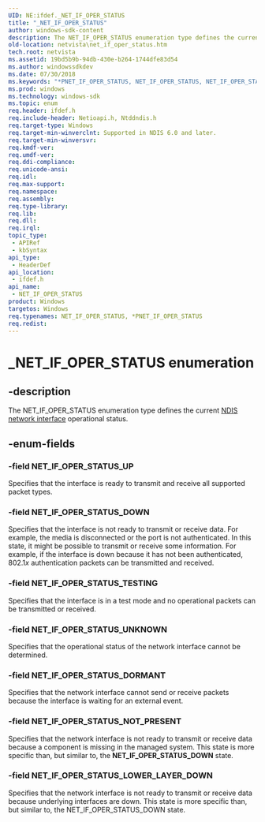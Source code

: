 ```yaml
---
UID: NE:ifdef._NET_IF_OPER_STATUS
title: "_NET_IF_OPER_STATUS"
author: windows-sdk-content
description: The NET_IF_OPER_STATUS enumeration type defines the current NDIS network interface operational status.
old-location: netvista\net_if_oper_status.htm
tech.root: netvista
ms.assetid: 19bd5b9b-94db-430e-b264-1744dfe83d54
ms.author: windowssdkdev
ms.date: 07/30/2018
ms.keywords: "*PNET_IF_OPER_STATUS, NET_IF_OPER_STATUS, NET_IF_OPER_STATUS enumeration [Network Drivers Starting with Windows Vista], NET_IF_OPER_STATUS_DORMANT, NET_IF_OPER_STATUS_DOWN, NET_IF_OPER_STATUS_LOWER_LAYER_DOWN, NET_IF_OPER_STATUS_NOT_PRESENT, NET_IF_OPER_STATUS_TESTING, NET_IF_OPER_STATUS_UNKNOWN, NET_IF_OPER_STATUS_UP, PNET_IF_OPER_STATUS, PNET_IF_OPER_STATUS enumeration pointer [Network Drivers Starting with Windows Vista], _NET_IF_OPER_STATUS, ifdef/NET_IF_OPER_STATUS, ifdef/NET_IF_OPER_STATUS_DORMANT, ifdef/NET_IF_OPER_STATUS_DOWN, ifdef/NET_IF_OPER_STATUS_LOWER_LAYER_DOWN, ifdef/NET_IF_OPER_STATUS_NOT_PRESENT, ifdef/NET_IF_OPER_STATUS_TESTING, ifdef/NET_IF_OPER_STATUS_UNKNOWN, ifdef/NET_IF_OPER_STATUS_UP, ifdef/PNET_IF_OPER_STATUS, net_if_enums_ref_c9b9e5f0-12cc-4499-8d9a-e40b088470b8.xml, netvista.net_if_oper_status"
ms.prod: windows
ms.technology: windows-sdk
ms.topic: enum
req.header: ifdef.h
req.include-header: Netioapi.h, Ntddndis.h
req.target-type: Windows
req.target-min-winverclnt: Supported in NDIS 6.0 and later.
req.target-min-winversvr: 
req.kmdf-ver: 
req.umdf-ver: 
req.ddi-compliance: 
req.unicode-ansi: 
req.idl: 
req.max-support: 
req.namespace: 
req.assembly: 
req.type-library: 
req.lib: 
req.dll: 
req.irql: 
topic_type:
 - APIRef
 - kbSyntax
api_type:
 - HeaderDef
api_location:
 - ifdef.h
api_name:
 - NET_IF_OPER_STATUS
product: Windows
targetos: Windows
req.typenames: NET_IF_OPER_STATUS, *PNET_IF_OPER_STATUS
req.redist: 
---
```


# _NET_IF_OPER_STATUS enumeration


## -description


The NET_IF_OPER_STATUS enumeration type defines the current 
  <a href="https://msdn.microsoft.com/library/Ff566527(v=VS.85).aspx">NDIS network interface</a> operational
  status.


## -enum-fields




### -field NET_IF_OPER_STATUS_UP

Specifies that the interface is ready to transmit and receive all supported packet types.


### -field NET_IF_OPER_STATUS_DOWN

Specifies that the interface is not ready to transmit or receive data. For example, the media is
     disconnected or the port is not authenticated. In this state, it might be possible to transmit or
     receive some information. For example, if the interface is down because it has not been authenticated,
     802.1<i>x</i> authentication packets can be transmitted and received.


### -field NET_IF_OPER_STATUS_TESTING

Specifies that the interface is in a test mode and no operational packets can be transmitted or
     received.


### -field NET_IF_OPER_STATUS_UNKNOWN

Specifies that the operational status of the network interface cannot be determined.


### -field NET_IF_OPER_STATUS_DORMANT

Specifies that the network interface cannot send or receive packets because the interface is
     waiting for an external event.


### -field NET_IF_OPER_STATUS_NOT_PRESENT

Specifies that the network interface is not ready to transmit or receive data because a component
     is missing in the managed system. This state is more specific than, but similar to, the
     <b>NET_IF_OPER_STATUS_DOWN</b> state.


### -field NET_IF_OPER_STATUS_LOWER_LAYER_DOWN

Specifies that the network interface is not ready to transmit or receive data because underlying
     interfaces are down. This state is more specific than, but similar to, the NET_IF_OPER_STATUS_DOWN
     state.

